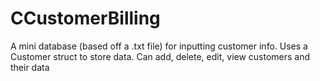 # CCustomerBilling
A mini database (based off a .txt file) for inputting customer info. Uses a Customer struct to store data. Can add, delete, edit, view customers and their data
